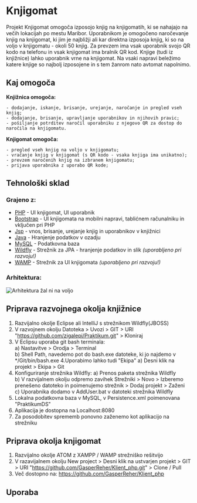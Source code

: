 # Knjigomat
Projekt Knjigomat omogoča izposojo knjig na knjigomatih, ki se nahajajo na večih lokacijah po mestu Maribor. Uporabnikom je omogočeno naročevanje knjig na knjigomat, ki jim je najbližji ali kar direktna izposoja knjig, ki so na voljo v knjigomatu - okoli 50 knjig. Za prevzem ima vsak uporabnik svojo QR kodo na telefonu in vsak knjigomat ima bralnik QR kod. Knjige (tudi iz knjižnice) lahko uporabnik vrne na knjigomat. Na vsaki napravi beležimo katere knjige so najbolj izposojene in s tem žanrom nato avtomat napolnimo.

## Kaj omogoča
**Knjižnica omogoča:**
```
- dodajanje, iskanje, brisanje, urejanje, naročanje in pregled vseh knjig;
- dodajanje, brisanje, upravljanje uporabnikov in njihovih pravic;
- pošiljanje potrditev naročil uporabniku z njegovo QR za dostop do naročila na knjigomatu.
```
**Knjigomat omogoča:**
```
- pregled vseh knjig na voljo v knjigomatu;
- vračanje knjig v knjigomat (s QR kodo - vsaka knjiga ima unikatno);
- prevzem naročenih knjig na izbranem knjigomatu;
- prijava uporabnika z uporabo QR kode;
```
## Tehnološki sklad

### Grajeno z:
* [PHP](https://www.php.net/docs.php) - UI knjigomat, UI uporabnik
* [Bootstrap](https://getbootstrap.com/docs/4.3/getting-started/introduction/) - UI knjigomata na mobilni napravi, tablićnem računalniku in vključen pri PHP
* [Jsp](https://docs.oracle.com/javaee/5/tutorial/doc/bnajo.html) - vnos, brisanje, urejanje knjig in uporabnikov v knjižnici
* [Java](https://docs.oracle.com/javase/7/docs/api/) - Hranjenje podatkov v ozadju
* [MySQL](https://dev.mysql.com/doc/) - Podatkovna baza
* [Wildfly](https://docs.wildfly.org/16/) - Strežnik za JPA - hranjenje podatkov in slik  <i>(uporabljeno pri razvoju!)</i>
* [WAMP](https://docs.bitnami.com/installer/infrastructure/wamp/) - Strežnik za UI knjigomata   <i>(uporabljeno pri razvoju!)</i>

### Arhitektura:
![Arhitektura žal ni na voljo](https://i.imgur.com/qkEnle8.png)

## Priprava razvojnega okolja knjižnice
1. Razvijalno okolje Eclipse ali IntelliJ s strežnikom Wildfly(JBOSS)
2. V razvojnem okolju Datoteka > Uvozi > GIT > URI "https://github.com/zigalepi/Praktikum.git" > Kloniraj
3. V Eclipsu uporaba git bash terminala:  
a) Nastavitve > Orodja > Terminal   
b) Shell Path, navedemo pot do bash.exe datoteke, ki jo najdemo v */Git/bin/bash.exe
4.Uporabimo lahko tudi "Ekipa"
a) Desni klik na projekt > Ekipa > Git
5. Konfiguriranje strežnika Wildfly:
a) Prenos paketa strežnika Wildfly  
b) V razvijalnem okolju odpremo zavihek Strežniki > Novo > Izberemo prenešeno datoteko in poimenujemo strežnik > Dodaj projekt > Zaženi 
c) Uporabnika dodamo v AddUser.bat v datoteki strežnika Wildfly   
6. Lokalna podatkovna baza v MySQL, v Persistence.xml poimenovana "PraktikumDS"
7. Aplikacija je dostopna na Localhost:8080
8. Za posodobitev sprememb ponovno zaženemo kot aplikacijo na strežniku

## Priprava okolja knjigomat
1. Razvijalno okolje ATOM z XAMPP / WAMP strežniško rešitvijo
2. V razavijalnem okolju New project > Desni klik na ustvarjen projekt > GIT > URI "https://github.com/GasperReher/Klient_php.git" > Clone / Pull
3. Več dostopno na: https://github.com/GasperReher/Klient_php

## Uporaba
